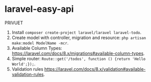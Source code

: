 # laravel-easy-api
PRIVUET


1. Install `composer create-project laravel/laravel laravel-todo`.
2. Create model with controller, migration and resource: `php artisan make:model ModelName -mcr`.
3. Available Column Types: https://laravel.com/docs/8.x/migrations#available-column-types.
4. Simple router: `Route::get('/todos', function () {return 'Hello World';});`.
5. Validation rules https://laravel.com/docs/8.x/validation#available-validation-rules.
